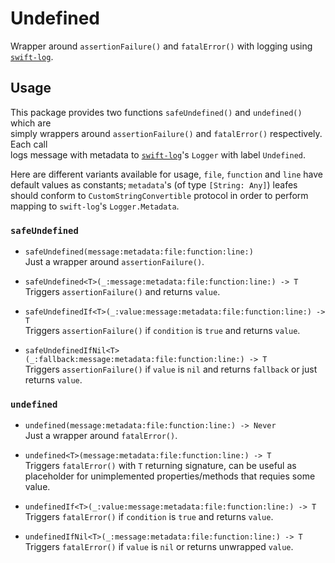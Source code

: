 # Undefined

Wrapper around `assertionFailure()` and `fatalError()` with logging using [`swift-log`](https://github.com/apple/swift-log).

## Usage

This package provides two functions `safeUndefined()` and `undefined()` which are  
simply wrappers around `assertionFailure()` and `fatalError()` respectively. Each call  
logs message with metadata to [`swift-log`](https://github.com/apple/swift-log)'s `Logger` with label `Undefined`.

Here are different variants available for usage, `file`, `function` and `line` have  
default values as constants; `metadata`'s (of type `[String: Any]`) leafes should conform to `CustomStringConvertible` protocol in order to perform mapping to `swift-log`'s `Logger.Metadata`.

### `safeUndefined`

- `safeUndefined(message:metadata:file:function:line:)`  
Just a wrapper around `assertionFailure()`.

- `safeUndefined<T>(_:message:metadata:file:function:line:) -> T`  
Triggers `assertionFailure()` and returns `value`.

- `safeUndefinedIf<T>(_:value:message:metadata:file:function:line:) -> T`  
Triggers `assertionFailure()` if `condition` is `true` and returns `value`.

- `safeUndefinedIfNil<T>(_:fallback:message:metadata:file:function:line:) -> T`  
Triggers `assertionFailure()` if `value` is `nil` and returns `fallback` or just returns `value`.

### `undefined`

- `undefined(message:metadata:file:function:line:) -> Never`  
Just a wrapper around `fatalError()`.

- `undefined<T>(message:metadata:file:function:line:) -> T`  
Triggers `fatalError()` with `T` returning signature, can be useful as  placeholder for unimplemented properties/methods that requies some value.

- `undefinedIf<T>(_:value:message:metadata:file:function:line:) -> T`  
Triggers `fatalError()` if `condition` is `true` and returns `value`.

- `undefinedIfNil<T>(_:message:metadata:file:function:line:) -> T`  
Triggers `fatalError()` if `value` is `nil` or returns unwrapped `value`.
